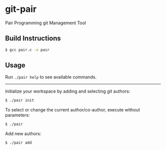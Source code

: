 # git-pair
Pair Programming git Management Tool

## Build Instructions

```sh
$ gcc pair.c -o pair
```

## Usage

Run `./pair help` to see available commands.

<hr>

Initialize your workspace by adding and selecting git authors:
```sh
$ ./pair init
``` 

To select or change the current author/co-author, execute without parameters:

```sh
$ ./pair
```

Add new authors:

```sh
$ ./pair add
```

